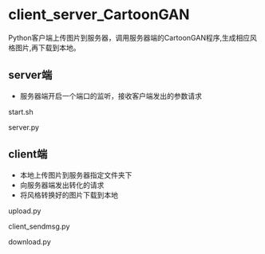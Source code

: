 # client_server_CartoonGAN

Python客户端上传图片到服务器，调用服务器端的CartoonGAN程序,生成相应风格图片,再下载到本地。

## server端
* 服务器端开启一个端口的监听，接收客户端发出的参数请求

start.sh

server.py

## client端
* 本地上传图片到服务器指定文件夹下
* 向服务器端发出转化的请求
* 将风格转换好的图片下载到本地

upload.py

client_sendmsg.py

download.py

